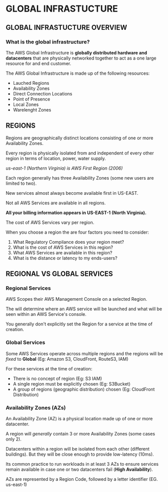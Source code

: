 # GLOBAL INFRASTUCTURE

## GLOBAL INFRASTUCTURE OVERVIEW

### What is the global infrastructure?

The AWS Global Infrastructure is **globally distributed hardware and datacenters** that are physically networked together to act as a one large resource for and end customer.

The AWS Global Infrastructure is made up of the following resources:
 - Lauched Regions
 - Availability Zones
 - Direct Connection Locations
 - Point of Presence
 - Local Zones
 - Warelenght Zones

## REGIONS

Regions are geographically distinct locations consisting of one or more Availability Zones.

Every region is physically isolated from and independent of every other region in terms of location, power, water supply.

*us-east-1 (Northern Virginia) is AWS First Region (2006)*

Each region generally has three Availability Zones (some new users are limited to two).

New services almost always become available first in US-EAST.

Not all AWS Services are available in all regions.

**All your billing information appears in US-EAST-1 (North Virginia).**

The cost of AWS Services vary per region.

When you choose a region the are four factors you need to consider:
 1. What Regulatory Compilance does your region meet?
 2. What is the cost of AWS Services in this region?
 3. What AWS Services are available in this region?
 4. What is the distance or latency to my ends-users?


## REGIONAL VS GLOBAL SERVICES

### Regional Services

AWS Scopes their AWS Management Console on a selected Region.

The will determine where an AWS service will be launched and what will be seen within an AWS Service's console.

You generally don't explicitly set the Region for a service at the time of creation.


### Global Services

Some AWS Services operate across multiple regions and the regions will be *fixed* to **Global** (Eg: Amazon S3, CloudFront, RouteS3, IAM)

For these services at the time of creation:
 - There is no concept of region (Eg: S3 IAM)
 - A single region must be explicitly chosen (Eg: S3Bucket)
 - A group of regions (geographic distribution) chosen (Eg: CloudFront Distribution)


### Availability Zones (AZs)

An Availability Zone (AZ) is a physical location made up of one or more datacenter.

A region will *generally* contain 3 or more Availability Zones (some cases only 2).

Datacenters within a region will be isolated from each other (different buildings). But they will be close enough to provide low-latency (10ms).

Its common practice to run workloads in at least 3 AZs to ensure services remain available in case one or two datacenters fail (**High Availability**).

AZs are represented by a Region Code, followed by a letter identifier (EG. us-east-1)
